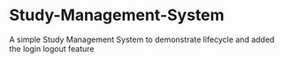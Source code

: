 # Study-Management-System
A simple Study Management System to demonstrate lifecycle and added the login logout feature
